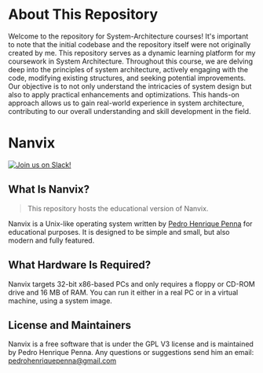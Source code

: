 # About This Repository

Welcome to the repository for System-Architecture courses! It's important to note that the initial codebase and the repository itself were not originally created by me. This repository serves as a dynamic learning platform for my coursework in System Architecture. Throughout this course, we are delving deep into the principles of system architecture, actively engaging with the code, modifying existing structures, and seeking potential improvements. Our objective is to not only understand the intricacies of system design but also to apply practical enhancements and optimizations. This hands-on approach allows us to gain real-world experience in system architecture, contributing to our overall understanding and skill development in the field.

# Nanvix

[![Join us on Slack!](https://img.shields.io/badge/chat-on%20Slack-e01563.svg)](https://join.slack.com/t/nanvix/shared_invite/zt-1yu30bs28-nsNmw8IwCyh6MBBV~B~X7w)

## What Is Nanvix?

> This repository hosts the educational version of Nanvix.

Nanvix is a Unix-like operating system written by [Pedro Henrique
Penna](https://github.com/ppenna) for educational purposes. It is designed to be
simple and small, but also modern and fully featured.

## What Hardware Is Required?

Nanvix targets 32-bit x86-based PCs and only requires a floppy or
CD-ROM drive and 16 MB of RAM. You can run it either in a real PC
or in a virtual machine, using a system image.



## License and Maintainers

Nanvix is a free software that is under the GPL V3 license and is
maintained by Pedro Henrique Penna. Any questions or suggestions send him an
email: <pedrohenriquepenna@gmail.com>
